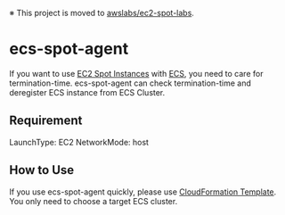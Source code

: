 ※ This project is moved to [awslabs/ec2-spot-labs](https://github.com/awslabs/ec2-spot-labs/tree/master/ecs-spot-agent).

# ecs-spot-agent

If you want to use [EC2 Spot Instances](https://aws.amazon.com/ec2/spot/) with [ECS](https://aws.amazon.com/ecs/), you need to care for termination-time.
ecs-spot-agent can check termination-time and deregister ECS instance from ECS Cluster.

## Requirement

LaunchType: EC2
NetworkMode: host

## How to Use

If you use ecs-spot-agent quickly, please use [CloudFormation Template](ecs-spot-agent.yaml).
You only need to choose a target ECS cluster.
